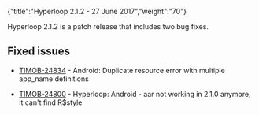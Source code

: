 {"title":"Hyperloop 2.1.2 - 27 June 2017","weight":"70"}

Hyperloop 2.1.2 is a patch release that includes two bug fixes.

## Fixed issues

* [TIMOB-24834](https://jira.appcelerator.org/browse/TIMOB-24834) - Android: Duplicate resource error with multiple app\_name definitions

* [TIMOB-24800](https://jira.appcelerator.org/browse/TIMOB-24800) - Hyperloop: Android - aar not working in 2.1.0 anymore, it can't find R$style
